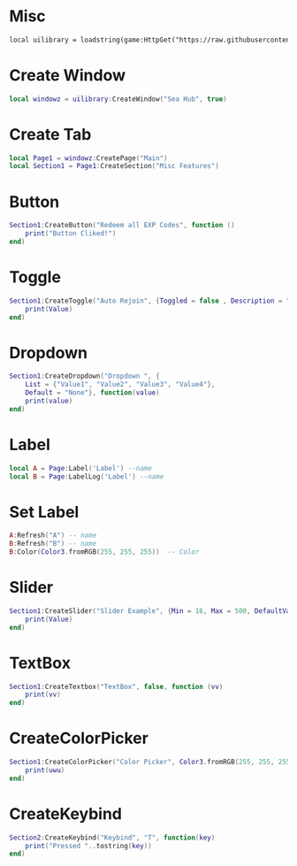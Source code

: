# Misc

```diff
local uilibrary = loadstring(game:HttpGet("https://raw.githubusercontent.com/LiterallyATrueClown/SeaHubFake/main/SeaHubUILIBFake.lua", true))()
```

# Create Window
```lua
local windowz = uilibrary:CreateWindow("Sea Hub", true)
```
# Create Tab
```lua
local Page1 = windowz:CreatePage("Main")
local Section1 = Page1:CreateSection("Misc Features")
```
# Button
```lua
Section1:CreateButton("Redeem all EXP Codes", function ()
	print("Button Cliked!")
end)
```
# Toggle
```lua
Section1:CreateToggle("Auto Rejoin", {Toggled = false , Description = "Auto Rejoin if got kicked (this doesn't work with Private Server)"}, function(Value)
	print(Value)
end)
```
# Dropdown
```lua
Section1:CreateDropdown("Dropdown ", {
	List = {"Value1", "Value2", "Value3", "Value4"},
	Default = "None"}, function(value)
	print(value)
end)
```
# Label
```lua
local A = Page:Label('Label') --name
local B = Page:LabelLog('Label') --name
```
# Set Label 
```lua
A:Refresh("A") -- name
B:Refresh("B") -- name
B:Color(Color3.fromRGB(255, 255, 255))  -- Color
```
# Slider
```lua
Section1:CreateSlider("Slider Example", {Min = 16, Max = 500, DefaultValue = 30}, function(Value)
	print(Value)
end)
```
# TextBox
```lua
Section1:CreateTextbox("TextBox", false, function (vv)
	print(vv)
end)
```
# CreateColorPicker
```lua
Section1:CreateColorPicker("Color Picker", Color3.fromRGB(255, 255, 255), function (uwu)
	print(uwu)
end)
```
# CreateKeybind
```lua
Section2:CreateKeybind("Keybind", "T", function(key)
	print("Pressed "..tostring(key))
end)
```
